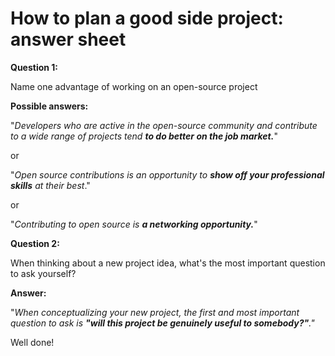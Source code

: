 # How to plan a good side project:  answer sheet 

**Question 1:** 

Name one advantage of working on an open-source project

**Possible answers:**

"*Developers who are active in the open-source community and contribute to a wide range of projects tend **to do better on the job market.***"

or 

"*Open source contributions is an opportunity to **show off your professional skills** at their best*."

or 

"*Contributing to open source is **a networking opportunity.***"

**Question 2:** 

When thinking about a new project idea, what's the most important question to ask yourself? 

**Answer:**

"*When conceptualizing your new project, the first and most important question to ask is **"will this project be genuinely useful to somebody?"**."*

Well done!

